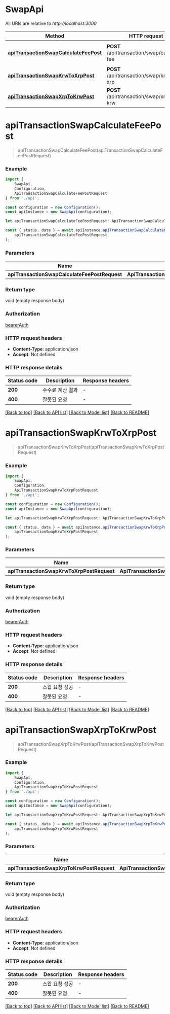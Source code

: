 # SwapApi

All URIs are relative to *http://localhost:3000*

|Method | HTTP request | Description|
|------------- | ------------- | -------------|
|[**apiTransactionSwapCalculateFeePost**](#apitransactionswapcalculatefeepost) | **POST** /api/transaction/swap/calculate-fee | 스왑 수수료 미리보기 계산|
|[**apiTransactionSwapKrwToXrpPost**](#apitransactionswapkrwtoxrppost) | **POST** /api/transaction/swap/krw-to-xrp | KRW IOU를 XRP로 스왑|
|[**apiTransactionSwapXrpToKrwPost**](#apitransactionswapxrptokrwpost) | **POST** /api/transaction/swap/xrp-to-krw | XRP를 KRW IOU로 스왑|

# **apiTransactionSwapCalculateFeePost**
> apiTransactionSwapCalculateFeePost(apiTransactionSwapCalculateFeePostRequest)


### Example

```typescript
import {
    SwapApi,
    Configuration,
    ApiTransactionSwapCalculateFeePostRequest
} from './api';

const configuration = new Configuration();
const apiInstance = new SwapApi(configuration);

let apiTransactionSwapCalculateFeePostRequest: ApiTransactionSwapCalculateFeePostRequest; //

const { status, data } = await apiInstance.apiTransactionSwapCalculateFeePost(
    apiTransactionSwapCalculateFeePostRequest
);
```

### Parameters

|Name | Type | Description  | Notes|
|------------- | ------------- | ------------- | -------------|
| **apiTransactionSwapCalculateFeePostRequest** | **ApiTransactionSwapCalculateFeePostRequest**|  | |


### Return type

void (empty response body)

### Authorization

[bearerAuth](../README.md#bearerAuth)

### HTTP request headers

 - **Content-Type**: application/json
 - **Accept**: Not defined


### HTTP response details
| Status code | Description | Response headers |
|-------------|-------------|------------------|
|**200** | 수수료 계산 결과 |  -  |
|**400** | 잘못된 요청 |  -  |

[[Back to top]](#) [[Back to API list]](../README.md#documentation-for-api-endpoints) [[Back to Model list]](../README.md#documentation-for-models) [[Back to README]](../README.md)

# **apiTransactionSwapKrwToXrpPost**
> apiTransactionSwapKrwToXrpPost(apiTransactionSwapKrwToXrpPostRequest)


### Example

```typescript
import {
    SwapApi,
    Configuration,
    ApiTransactionSwapKrwToXrpPostRequest
} from './api';

const configuration = new Configuration();
const apiInstance = new SwapApi(configuration);

let apiTransactionSwapKrwToXrpPostRequest: ApiTransactionSwapKrwToXrpPostRequest; //

const { status, data } = await apiInstance.apiTransactionSwapKrwToXrpPost(
    apiTransactionSwapKrwToXrpPostRequest
);
```

### Parameters

|Name | Type | Description  | Notes|
|------------- | ------------- | ------------- | -------------|
| **apiTransactionSwapKrwToXrpPostRequest** | **ApiTransactionSwapKrwToXrpPostRequest**|  | |


### Return type

void (empty response body)

### Authorization

[bearerAuth](../README.md#bearerAuth)

### HTTP request headers

 - **Content-Type**: application/json
 - **Accept**: Not defined


### HTTP response details
| Status code | Description | Response headers |
|-------------|-------------|------------------|
|**200** | 스왑 요청 성공 |  -  |
|**400** | 잘못된 요청 |  -  |

[[Back to top]](#) [[Back to API list]](../README.md#documentation-for-api-endpoints) [[Back to Model list]](../README.md#documentation-for-models) [[Back to README]](../README.md)

# **apiTransactionSwapXrpToKrwPost**
> apiTransactionSwapXrpToKrwPost(apiTransactionSwapXrpToKrwPostRequest)


### Example

```typescript
import {
    SwapApi,
    Configuration,
    ApiTransactionSwapXrpToKrwPostRequest
} from './api';

const configuration = new Configuration();
const apiInstance = new SwapApi(configuration);

let apiTransactionSwapXrpToKrwPostRequest: ApiTransactionSwapXrpToKrwPostRequest; //

const { status, data } = await apiInstance.apiTransactionSwapXrpToKrwPost(
    apiTransactionSwapXrpToKrwPostRequest
);
```

### Parameters

|Name | Type | Description  | Notes|
|------------- | ------------- | ------------- | -------------|
| **apiTransactionSwapXrpToKrwPostRequest** | **ApiTransactionSwapXrpToKrwPostRequest**|  | |


### Return type

void (empty response body)

### Authorization

[bearerAuth](../README.md#bearerAuth)

### HTTP request headers

 - **Content-Type**: application/json
 - **Accept**: Not defined


### HTTP response details
| Status code | Description | Response headers |
|-------------|-------------|------------------|
|**200** | 스왑 요청 성공 |  -  |
|**400** | 잘못된 요청 |  -  |

[[Back to top]](#) [[Back to API list]](../README.md#documentation-for-api-endpoints) [[Back to Model list]](../README.md#documentation-for-models) [[Back to README]](../README.md)

